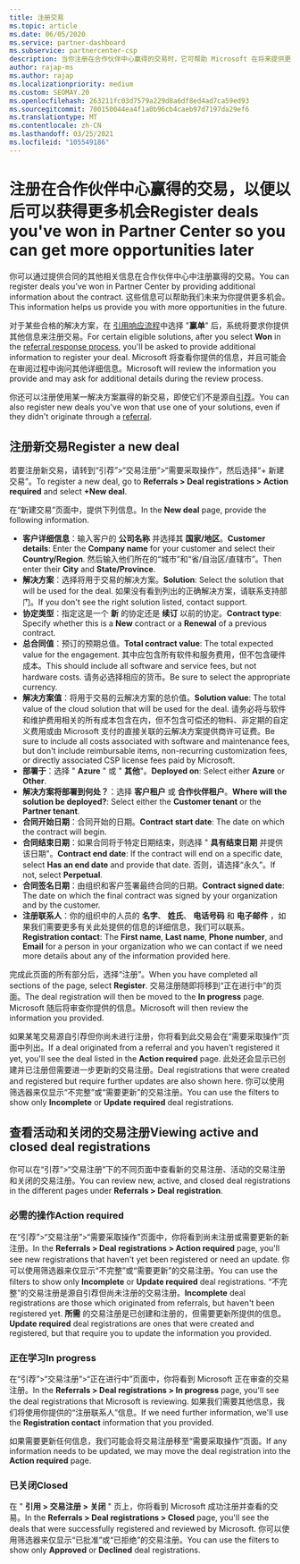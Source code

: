 ```yaml
---
title: 注册交易
ms.topic: article
ms.date: 06/05/2020
ms.service: partner-dashboard
ms.subservice: partnercenter-csp
description: 当你注册在合作伙伴中心赢得的交易时，它可帮助 Microsoft 在将来提供更多机会。
author: rajap-ms
ms.author: rajap
ms.localizationpriority: medium
ms.custom: SEOMAY.20
ms.openlocfilehash: 263211fc03d7579a229d8a6df8ed4ad7ca59ed93
ms.sourcegitcommit: 700150044ea4f1a0b96cb4caeb97d7197da29ef6
ms.translationtype: MT
ms.contentlocale: zh-CN
ms.lasthandoff: 03/25/2021
ms.locfileid: "105549186"
---
```

# <a name="register-deals-youve-won-in-partner-center-so-you-can-get-more-opportunities-later"></a><span data-ttu-id="5ba93-103">注册在合作伙伴中心赢得的交易，以便以后可以获得更多机会</span><span class="sxs-lookup"><span data-stu-id="5ba93-103">Register deals you've won in Partner Center so you can get more opportunities later</span></span>

<span data-ttu-id="5ba93-104">你可以通过提供合同的其他相关信息在合作伙伴中心中注册赢得的交易。</span><span class="sxs-lookup"><span data-stu-id="5ba93-104">You can register deals you've won in Partner Center by providing additional information about the contract.</span></span> <span data-ttu-id="5ba93-105">这些信息可以帮助我们未来为你提供更多机会。</span><span class="sxs-lookup"><span data-stu-id="5ba93-105">This information helps us provide you with more opportunities in the future.</span></span>

<span data-ttu-id="5ba93-106">对于某些合格的解决方案，在 [引用响应流程](manage-leads.md)中选择 "**赢单**" 后，系统将要求你提供其他信息来注册交易。</span><span class="sxs-lookup"><span data-stu-id="5ba93-106">For certain eligible solutions, after you select **Won** in the [referral response process](manage-leads.md), you'll be asked to provide additional information to register your deal.</span></span> <span data-ttu-id="5ba93-107">Microsoft 将查看你提供的信息，并且可能会在审阅过程中询问其他详细信息。</span><span class="sxs-lookup"><span data-stu-id="5ba93-107">Microsoft will review the information you provide and may ask for additional details during the review process.</span></span>

<span data-ttu-id="5ba93-108">你还可以注册使用某一解决方案赢得的新交易，即使它们不是源自[引荐](referrals.md)。</span><span class="sxs-lookup"><span data-stu-id="5ba93-108">You can also register new deals you've won that use one of your solutions, even if they didn't originate through a [referral](referrals.md).</span></span> 

## <a name="register-a-new-deal"></a><span data-ttu-id="5ba93-109">注册新交易</span><span class="sxs-lookup"><span data-stu-id="5ba93-109">Register a new deal</span></span>

<span data-ttu-id="5ba93-110">若要注册新交易，请转到“引荐”>“交易注册”>“需要采取操作”，然后选择“+ 新建交易”。</span><span class="sxs-lookup"><span data-stu-id="5ba93-110">To register a new deal, go to **Referrals > Deal registrations > Action required** and select **+New deal**.</span></span>

<span data-ttu-id="5ba93-111">在“新建交易”页面中，提供下列信息。</span><span class="sxs-lookup"><span data-stu-id="5ba93-111">In the **New deal** page, provide the following information.</span></span>

- <span data-ttu-id="5ba93-112">**客户详细信息**：输入客户的 **公司名称** 并选择其 **国家/地区**。</span><span class="sxs-lookup"><span data-stu-id="5ba93-112">**Customer details**: Enter the **Company name** for your customer and select their **Country/Region**.</span></span> <span data-ttu-id="5ba93-113">然后输入他们所在的“城市”和“省/自治区/直辖市”。</span><span class="sxs-lookup"><span data-stu-id="5ba93-113">Then enter their **City** and **State/Province**.</span></span>
- <span data-ttu-id="5ba93-114">**解决方案**：选择将用于交易的解决方案。</span><span class="sxs-lookup"><span data-stu-id="5ba93-114">**Solution**: Select the solution that will be used for the deal.</span></span> <span data-ttu-id="5ba93-115">如果没有看到列出的正确解决方案，请联系支持部门。</span><span class="sxs-lookup"><span data-stu-id="5ba93-115">If you don't see the right solution listed, contact support.</span></span>
- <span data-ttu-id="5ba93-116">**协定类型**：指定这是一个 **新** 的协定还是 **续订** 以前的协定。</span><span class="sxs-lookup"><span data-stu-id="5ba93-116">**Contract type**: Specify whether this is a **New** contract or a **Renewal** of a previous contract.</span></span>
- <span data-ttu-id="5ba93-117">**总合同值**：预订的预期总值。</span><span class="sxs-lookup"><span data-stu-id="5ba93-117">**Total contract value**: The total expected value for the engagement.</span></span> <span data-ttu-id="5ba93-118">其中应包含所有软件和服务费用，但不包含硬件成本。</span><span class="sxs-lookup"><span data-stu-id="5ba93-118">This should include all software and service fees, but not hardware costs.</span></span> <span data-ttu-id="5ba93-119">请务必选择相应的货币。</span><span class="sxs-lookup"><span data-stu-id="5ba93-119">Be sure to select the appropriate currency.</span></span>
- <span data-ttu-id="5ba93-120">**解决方案值**：将用于交易的云解决方案的总价值。</span><span class="sxs-lookup"><span data-stu-id="5ba93-120">**Solution value**: The total value of the cloud solution that will be used for the deal.</span></span> <span data-ttu-id="5ba93-121">请务必将与软件和维护费用相关的所有成本包含在内，但不包含可偿还的物料、非定期的自定义费用或由 Microsoft 支付的直接关联的云解决方案提供商许可证费。</span><span class="sxs-lookup"><span data-stu-id="5ba93-121">Be sure to include all costs associated with software and maintenance fees, but don't include reimbursable items, non-recurring customization fees, or directly associated CSP license fees paid by Microsoft.</span></span>
- <span data-ttu-id="5ba93-122">**部署于**：选择 " **Azure** " 或 " **其他**"。</span><span class="sxs-lookup"><span data-stu-id="5ba93-122">**Deployed on**: Select either **Azure** or **Other**.</span></span>
- <span data-ttu-id="5ba93-123">**解决方案将部署到何处？**：选择 **客户租户** 或 **合作伙伴租户**。</span><span class="sxs-lookup"><span data-stu-id="5ba93-123">**Where will the solution be deployed?**: Select either the **Customer tenant** or the **Partner tenant**.</span></span>
- <span data-ttu-id="5ba93-124">**合同开始日期**：合同开始的日期。</span><span class="sxs-lookup"><span data-stu-id="5ba93-124">**Contract start date**: The date on which the contract will begin.</span></span>
- <span data-ttu-id="5ba93-125">**合同结束日期**：如果合同将于特定日期结束，则选择 " **具有结束日期** 并提供该日期"。</span><span class="sxs-lookup"><span data-stu-id="5ba93-125">**Contract end date**: If the contract will end on a specific date, select **Has an end date** and provide that date.</span></span> <span data-ttu-id="5ba93-126">否则，请选择“永久”。</span><span class="sxs-lookup"><span data-stu-id="5ba93-126">If not, select **Perpetual**.</span></span>
- <span data-ttu-id="5ba93-127">**合同签名日期**：由组织和客户签署最终合同的日期。</span><span class="sxs-lookup"><span data-stu-id="5ba93-127">**Contract signed date**: The date on which the final contract was signed by your organization and by the customer.</span></span>
- <span data-ttu-id="5ba93-128">**注册联系人**：你的组织中的人员的 **名字**、 **姓氏**、 **电话号码** 和 **电子邮件** ，如果我们需要更多有关此处提供的信息的详细信息，我们可以联系。</span><span class="sxs-lookup"><span data-stu-id="5ba93-128">**Registration contact**: The **First name**, **Last name**, **Phone number**, and **Email** for a person in your organization who we can contact if we need more details about any of the information provided here.</span></span>

<span data-ttu-id="5ba93-129">完成此页面的所有部分后，选择“注册”。</span><span class="sxs-lookup"><span data-stu-id="5ba93-129">When you have completed all sections of the page, select **Register**.</span></span> <span data-ttu-id="5ba93-130">交易注册随即将移到“正在进行中”的页面。</span><span class="sxs-lookup"><span data-stu-id="5ba93-130">The deal registration will then be moved to the **In progress** page.</span></span> <span data-ttu-id="5ba93-131">Microsoft 随后将审查你提供的信息。</span><span class="sxs-lookup"><span data-stu-id="5ba93-131">Microsoft will then review the information you provided.</span></span>

<span data-ttu-id="5ba93-132">如果某笔交易源自引荐但你尚未进行注册，你将看到此交易会在“需要采取操作”页面中列出。</span><span class="sxs-lookup"><span data-stu-id="5ba93-132">If a deal originated from a referral and you haven't registered it yet, you'll see the deal listed in the **Action required** page.</span></span> <span data-ttu-id="5ba93-133">此处还会显示已创建并已注册但需要进一步更新的交易注册。</span><span class="sxs-lookup"><span data-stu-id="5ba93-133">Deal registrations that were created and registered but require further updates are also shown here.</span></span> <span data-ttu-id="5ba93-134">你可以使用筛选器来仅显示“不完整”或“需要更新”的交易注册。</span><span class="sxs-lookup"><span data-stu-id="5ba93-134">You can use the filters to show only **Incomplete** or **Update required** deal registrations.</span></span>

## <a name="viewing-active-and-closed-deal-registrations"></a><span data-ttu-id="5ba93-135">查看活动和关闭的交易注册</span><span class="sxs-lookup"><span data-stu-id="5ba93-135">Viewing active and closed deal registrations</span></span>

<span data-ttu-id="5ba93-136">你可以在“引荐”>“交易注册”下的不同页面中查看新的交易注册、活动的交易注册和关闭的交易注册。</span><span class="sxs-lookup"><span data-stu-id="5ba93-136">You can review new, active, and closed deal registrations in the different pages under **Referrals > Deal registration**.</span></span>

### <a name="action-required"></a><span data-ttu-id="5ba93-137">必需的操作</span><span class="sxs-lookup"><span data-stu-id="5ba93-137">Action required</span></span>

<span data-ttu-id="5ba93-138">在“引荐”>“交易注册”>“需要采取操作”页面中，你将看到尚未注册或需要更新的新注册。</span><span class="sxs-lookup"><span data-stu-id="5ba93-138">In the **Referrals > Deal registrations > Action required** page, you'll see new registrations that haven't yet been registered or need an update.</span></span> <span data-ttu-id="5ba93-139">你可以使用筛选器来仅显示“不完整”或“需要更新”的交易注册。</span><span class="sxs-lookup"><span data-stu-id="5ba93-139">You can use the filters to show only **Incomplete** or **Update required** deal registrations.</span></span> <span data-ttu-id="5ba93-140">“不完整”的交易注册是源自引荐但尚未注册的交易注册。</span><span class="sxs-lookup"><span data-stu-id="5ba93-140">**Incomplete** deal registrations are those which originated from referrals, but haven't been registered yet.</span></span> <span data-ttu-id="5ba93-141">**所需** 的交易注册是已创建和注册的，但需要更新所提供的信息。</span><span class="sxs-lookup"><span data-stu-id="5ba93-141">**Update required** deal registrations are ones that were created and registered, but that require you to update the information you provided.</span></span>

### <a name="in-progress"></a><span data-ttu-id="5ba93-142">正在学习</span><span class="sxs-lookup"><span data-stu-id="5ba93-142">In progress</span></span>

<span data-ttu-id="5ba93-143">在“引荐”>“交易注册”>“正在进行中”页面中，你将看到 Microsoft 正在审查的交易注册。</span><span class="sxs-lookup"><span data-stu-id="5ba93-143">In the **Referrals > Deal registrations > In progress** page, you'll see the deal registrations that Microsoft is reviewing.</span></span> <span data-ttu-id="5ba93-144">如果我们需要其他信息，我们将使用你提供的“注册联系人”信息。</span><span class="sxs-lookup"><span data-stu-id="5ba93-144">If we need further information, we'll use the **Registration contact** information that you provided.</span></span>

<span data-ttu-id="5ba93-145">如果需要更新任何信息，我们可能会将交易注册移至“需要采取操作”页面。</span><span class="sxs-lookup"><span data-stu-id="5ba93-145">If any information needs to be updated, we may move the deal registration into the **Action required** page.</span></span>

### <a name="closed"></a><span data-ttu-id="5ba93-146">已关闭</span><span class="sxs-lookup"><span data-stu-id="5ba93-146">Closed</span></span>

<span data-ttu-id="5ba93-147">在 " **引用 > 交易注册 > 关闭** " 页上，你将看到 Microsoft 成功注册并查看的交易。</span><span class="sxs-lookup"><span data-stu-id="5ba93-147">In the **Referrals > Deal registrations > Closed** page, you'll see the deals that were successfully registered and reviewed by Microsoft.</span></span> <span data-ttu-id="5ba93-148">你可以使用筛选器来仅显示“已批准”或“已拒绝”的交易注册。</span><span class="sxs-lookup"><span data-stu-id="5ba93-148">You can use the filters to show only **Approved** or **Declined** deal registrations.</span></span>
